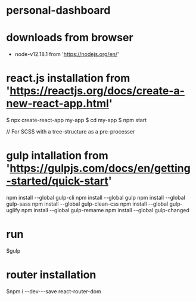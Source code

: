 # personal-dashboard

# downloads from browser
- node-v12.18.1 from 'https://nodejs.org/en/'

# react.js installation from 'https://reactjs.org/docs/create-a-new-react-app.html'
$ npx create-react-app my-app
$ cd my-app
$ npm start

// For SCSS with a tree-structure as a pre-processer
# gulp intallation from 'https://gulpjs.com/docs/en/getting-started/quick-start'
npm install --global gulp-cli
npm install --global gulp
npm install --global gulp-sass
npm install --global gulp-clean-css
npm install --global gulp-uglify
npm install --global gulp-remame
npm install --global gulp-changed

# run 
$gulp

# router installation
$npm i --dev---save react-router-dom